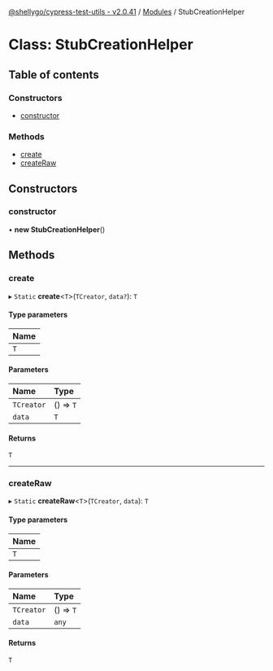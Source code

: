 [@shellygo/cypress-test-utils - v2.0.41](../README.md) / [Modules](../modules.md) / StubCreationHelper

# Class: StubCreationHelper

## Table of contents

### Constructors

- [constructor](StubCreationHelper.md#constructor)

### Methods

- [create](StubCreationHelper.md#create)
- [createRaw](StubCreationHelper.md#createraw)

## Constructors

### constructor

• **new StubCreationHelper**()

## Methods

### create

▸ `Static` **create**<`T`\>(`TCreator`, `data?`): `T`

#### Type parameters

| Name |
| :------ |
| `T` |

#### Parameters

| Name | Type |
| :------ | :------ |
| `TCreator` | () => `T` |
| `data` | `T` |

#### Returns

`T`

___

### createRaw

▸ `Static` **createRaw**<`T`\>(`TCreator`, `data`): `T`

#### Type parameters

| Name |
| :------ |
| `T` |

#### Parameters

| Name | Type |
| :------ | :------ |
| `TCreator` | () => `T` |
| `data` | `any` |

#### Returns

`T`
